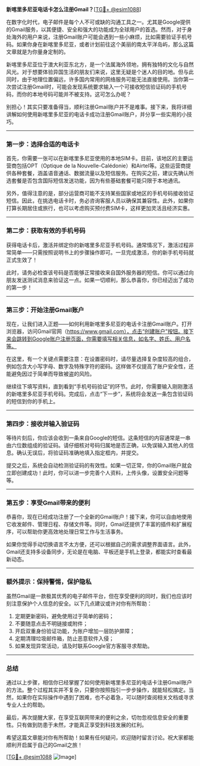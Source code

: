 **新喀里多尼亚电话卡怎么注册Gmail？**[[TG💪+ @esim1088](https://t.me/s/esim1088)]

在数字化时代，电子邮件是每个人不可或缺的沟通工具之一。尤其是Google提供的Gmail服务，以其便捷、安全和强大的功能成为全球用户的首选。然而，对于身处海外的用户来说，注册Gmail账户可能会遇到一些小麻烦，比如需要验证手机号码。如果你身在新喀里多尼亚，或者计划前往这个美丽的南太平洋岛屿，那么这篇文章就是为你量身定制的。

新喀里多尼亚位于澳大利亚东北方，是一个法属海外领地，拥有独特的文化与自然风光。对于想要体验异国生活的朋友们来说，这里无疑是个迷人的目的地。但与此同时，由于地理位置偏远，许多国内常用的网络服务可能无法直接使用。当你第一次尝试注册Gmail时，可能会发现系统要求输入一个可接收短信验证码的手机号码，而你的本地号码可能并不被支持。这可怎么办呢？

别担心！其实只要准备得当，顺利注册Gmail账户并不是难事。接下来，我将详细讲解如何使用新喀里多尼亚的电话卡成功注册Gmail账户，并分享一些实用的小技巧。

---

### **第一步：选择合适的电话卡**

首先，你需要一张可以在新喀里多尼亚使用的本地SIM卡。目前，该地区的主要运营商包括OPT（Optique de la Nouvelle-Calédonie）和Airtel等。这些运营商提供各种套餐，涵盖语音通话、数据流量以及短信服务。在购买之前，建议先确认所选套餐是否包含国际短信发送功能，因为有些基础套餐可能只限于本地通讯。

另外，值得注意的是，部分运营商可能不支持某些国家或地区的手机号码接收验证短信。因此，在挑选电话卡时，务必咨询客服人员以确保其兼容性。此外，如果你打算长期居住或旅行，也可以考虑购买预付费SIM卡，这样更加灵活且经济实惠。

---

### **第二步：获取有效的手机号码**

获得电话卡后，激活并绑定你的新喀里多尼亚手机号码。通常情况下，激活过程非常简单——只需按照说明书上的步骤操作即可。一旦完成激活，你的新手机号码就正式生效了！

此时，请务必检查该号码是否能够正常接收来自国外服务器的短信。你可以通过向朋友发送测试消息来验证这一点。如果一切顺利，那么恭喜你，你已经迈出了成功的第一步！

---

### **第三步：开始注册Gmail账户**

现在，让我们进入正题——如何利用新喀里多尼亚的电话卡注册Gmail账户。打开浏览器，访问Gmail官网（https://www.gmail.com），点击“创建账户”按钮。接下来会跳转到Google账户注册页面，你需要填写相关信息，如名字、姓氏、用户名等。

在这里，有一个关键点需要注意：在设置密码时，请尽量选择复杂度较高的组合，例如包含大小写字母、数字及特殊字符的密码。这样做不仅提高了账户安全性，还能避免因过于简单而导致被盗的风险。

继续往下填写资料，直到看到“手机号码验证”的环节。此时，你需要输入刚刚激活的新喀里多尼亚手机号码。完成后，点击“下一步”，系统将会发送一条包含验证码的短信到你的手机上。

---

### **第四步：接收并输入验证码**

等待片刻后，你应该会收到一条来自Google的短信。这条短信的内容通常是一串由六位数组成的验证码。请仔细核对号码归属地是否正确，以免误输入其他人的信息。确认无误后，将验证码准确地填入指定框内，并提交。

提交之后，系统会自动检测验证码的有效性。如果一切正常，你的Gmail账户就会立即创建成功！此时，你可以进一步完善个人资料，上传头像，设置安全问题等等。

---

### **第五步：享受Gmail带来的便利**

恭喜你，现在已经成功注册了一个全新的Gmail账户！接下来，你可以自由地使用它收发邮件、管理日程、存储文件等。同时，Gmail还提供了丰富的插件和扩展程序，可以帮助你更高效地处理日常工作与生活事务。

如果你觉得手动切换语言不太方便，还可以根据自己的需求调整界面语言。此外，Gmail还支持多设备同步，无论是在电脑、平板还是手机上登录，都能实时查看最新动态。

---

### **额外提示：保持警惕，保护隐私**

虽然Gmail是一款极其优秀的电子邮件平台，但在享受便利的同时，我们也应该时刻注意保护个人信息的安全。以下几点建议或许对你有所帮助：

1. 定期更新密码，避免使用过于简单的密码；
2. 不要随意点击不明链接或附件；
3. 开启双重身份验证功能，为账户增加一层防护屏障；
4. 定期清理垃圾邮件箱，防止恶意软件入侵；
5. 如果发现异常活动，请及时联系Google官方客服寻求帮助。

---

### **总结**

通过以上步骤，相信你已经掌握了如何使用新喀里多尼亚的电话卡注册Gmail账户的方法。整个过程其实并不复杂，只要你按照指引一步步操作，就能轻松搞定。当然，如果你在实际操作中遇到了困难，也不必着急，可以随时查阅相关文档或寻求专业人士的帮助。

最后，再次提醒大家，在享受互联网带来的便利之余，切勿忽视信息安全的重要性。只有做到防患于未然，才能真正享受到科技发展的红利。

希望这篇文章能对你有所帮助！如果有任何疑问，欢迎随时留言讨论。祝大家都能顺利开启属于自己的Gmail之旅！

[[TG💪+ @esim1088](https://t.me/s/esim1088) ![Image](https://i.postimg.cc/4NQfJmqS/Snipaste-2025-05-13-00-14-12.png)]